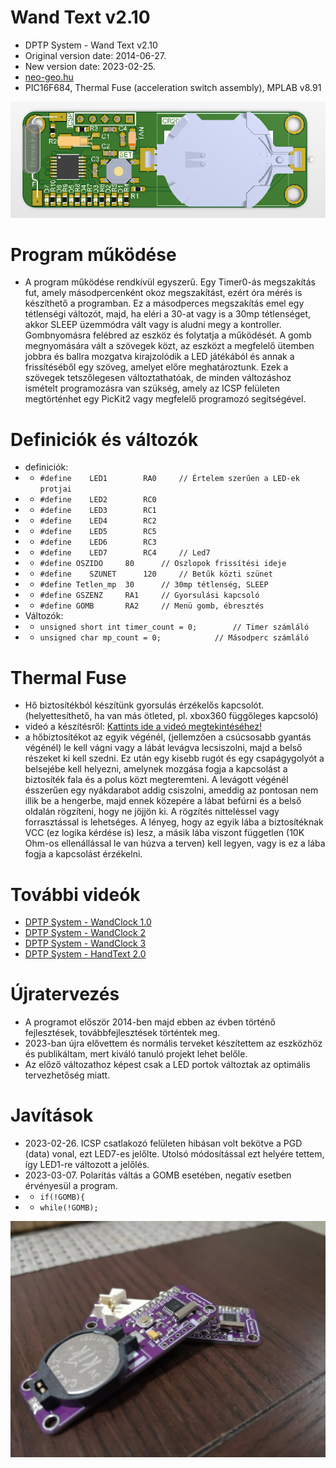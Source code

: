 # Wand Text v2.10
* DPTP System - Wand Text v2.10
* Original version date: 2014-06-27.
* New version date: 2023-02-25.
* [neo-geo.hu](http://neo-geo.hu)
* PIC16F684, Thermal Fuse (acceleration switch assembly), MPLAB v8.91

![Wand Text v2.10](https://github.com/DPTPSystem/WandText/blob/master/images/wandtext_1.PNG "Wand Text v2.10")

# Program működése
- A program működése rendkívül egyszerű. Egy Timer0-ás megszakítás fut, amely másodpercenként okoz megszakítást, ezért óra mérés is készíthető
a programban. Ez a másodperces megszakítás emel egy tétlenségi változót, majd, ha eléri a 30-at vagy is a 30mp tétlenséget, akkor
SLEEP üzemmódra vált vagy is aludni megy a kontroller. Gombnyomásra felébred az eszköz és folytatja a működését. A gomb megnyomására vált a szövegek közt,
az eszközt a megfelelő ütemben jobbra és ballra mozgatva kirajzolódik a LED játékából és annak a frissítéséből egy szöveg, amelyet 
előre meghatároztunk. Ezek a szövegek tetszőlegesen változtathatóak, de minden változáshoz ismételt programozásra van szükség, amely
az ICSP felületen megtörténhet egy PicKit2 vagy megfelelő programozó segítségével.

# Definiciók és változók
- definiciók:
- - `#define	LED1		RA0		// Értelem szerűen a LED-ek protjai`
- - `#define	LED2		RC0`
- - `#define	LED3		RC1`
- - `#define	LED4		RC2`
- - `#define	LED5		RC5`
- - `#define	LED6		RC3`
- - `#define	LED7		RC4		// Led7`
- - `#define OSZIDO		80		// Oszlopok frissítési ideje`
- - `#define	SZUNET		120		// Betűk közti szünet`
- - `#define Tetlen_mp	30		// 30mp tétlenség, SLEEP`
- - `#define GSZENZ		RA1		// Gyorsulási kapcsoló`
- - `#define GOMB		RA2		// Menü gomb, ébresztés`
- Változók:
- - `unsigned short int timer_count = 0;		// Timer számláló`
- - `unsigned char mp_count = 0;			// Másodperc számláló`

# Thermal Fuse
- Hő biztosítékból készítünk gyorsulás érzékelős kapcsolót. (helyettesíthető, ha van más ötleted, pl. xbox360 függőleges kapcsoló)
- videó a készítésről: [Kattints ide a videó megtekintéséhez!](https://youtu.be/Vj7QPg4JtCE)
- a hőbiztosítékot az egyik végénél, (jellemzően a csúcsosabb gyantás végénél) le kell vágni vagy a lábát levágva lecsiszolni, 
majd a belső részeket ki kell szedni. Ez után egy kisebb rugót és egy csapágygolyót a belsejébe kell helyezni, amelynek mozgása 
fogja a kapcsolást a biztosíték fala és a polus közt megteremteni. A levágott végénél ésszerűen egy nyákdarabot addig csiszolni,
ameddig az pontosan nem illik be a hengerbe, majd ennek közepére a lábat befúrni és a belső oldalán rögzíteni, hogy ne jöjjön ki.
A rögzítés nitteléssel vagy forrasztással is lehetséges. A lényeg, hogy az egyik lába a biztosítéknak VCC (ez logika kérdése is)
lesz, a másik lába viszont független (10K Ohm-os ellenállással le van húzva a terven) kell legyen, vagy is ez a lába fogja a kapcsolást 
érzékelni.

# További videók
- [DPTP System - WandClock 1.0](https://youtu.be/EMNUdDG5QfQ)
- [DPTP System - WandClock 2](https://youtu.be/C4ieYFhOSFA)
- [DPTP System - WandClock 3](https://youtu.be/fKSn2c8CGdg)
- [DPTP System - HandText 2.0](https://youtu.be/XQEPS1zDwPo)

# Újratervezés
-  A programot először 2014-ben majd ebben az évben történő fejlesztések, továbbfejlesztések történtek meg.
- 2023-ban újra elővettem és normális terveket készítettem az eszközhöz és publikáltam, mert kiváló tanuló projekt lehet belőle.
- Az előző változathoz képest csak a LED portok változtak az optimális tervezhetőség miatt.

# Javítások
- 2023-02-26. ICSP csatlakozó felületen hibásan volt bekötve a PGD (data) vonal, ezt LED7-es jelőlte. Utolsó módosítással ezt helyére
tettem, így LED1-re változott a jelőlés. 
- 2023-03-07. Polarítás váltás a GOMB esetében, negatív esetben érvényesül a program.
- - `if(!GOMB){`
- - `while(!GOMB);`

![Wand Text v2.10](https://github.com/DPTPSystem/WandText/blob/master/images/wandtext_8.jpg "Wand Text v2.10")